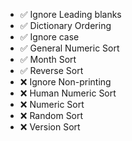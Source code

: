 - ✅ Ignore Leading blanks
- ✅ Dictionary Ordering
- ✅ Ignore case
- ✅ General Numeric Sort
- ✅ Month Sort
- ✅ Reverse Sort
- ❌ Ignore Non-printing
- ❌ Human Numeric Sort
- ❌ Numeric Sort
- ❌ Random Sort
- ❌ Version Sort